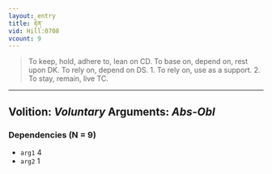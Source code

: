 ```yaml
---
layout: entry
title: རྟེན་
vid: Hill:0708
vcount: 9
---
```

> To keep, hold, adhere to, lean on CD\. To base on, depend on, rest upon DK\. To rely on, depend on DS\. 1\. To rely on, use as a support\. 2\. To stay, remain, live TC\.

---
Volition: _Voluntary_
Arguments: _Abs-Obl_
---

### Dependencies (N = 9)
* `arg1` 4
* `arg2` 1

